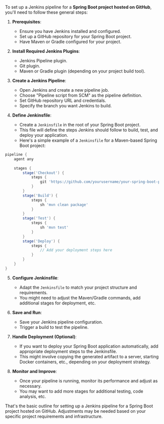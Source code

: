  To set up a Jenkins pipeline for a **Spring Boot project hosted on GitHub**, you'll need to follow these general steps:

1. **Prerequisites**:
   - Ensure you have Jenkins installed and configured.
   - Set up a GitHub repository for your Spring Boot project.
   - Have Maven or Gradle configured for your project.

2. **Install Required Jenkins Plugins**:
   - Jenkins Pipeline plugin.
   - Git plugin.
   - Maven or Gradle plugin (depending on your project build tool).

3. **Create a Jenkins Pipeline**:
   - Open Jenkins and create a new pipeline job.
   - Choose "Pipeline script from SCM" as the pipeline definition.
   - Set GitHub repository URL and credentials.
   - Specify the branch you want Jenkins to build.

4. **Define Jenkinsfile**:
   - Create a `Jenkinsfile` in the root of your Spring Boot project.
   - This file will define the steps Jenkins should follow to build, test, and deploy your application.
   - Here's a simple example of a `Jenkinsfile` for a Maven-based Spring Boot project:

```groovy
pipeline {
    agent any
    
    stages {
        stage('Checkout') {
            steps {
                git 'https://github.com/yourusername/your-spring-boot-project.git'
            }
        }
        stage('Build') {
            steps {
                sh 'mvn clean package'
            }
        }
        stage('Test') {
            steps {
                sh 'mvn test'
            }
        }
        stage('Deploy') {
            steps {
                // Add your deployment steps here
            }
        }
    }
}
```

5. **Configure Jenkinsfile**:
   - Adapt the `Jenkinsfile` to match your project structure and requirements.
   - You might need to adjust the Maven/Gradle commands, add additional stages for deployment, etc.

6. **Save and Run**:
   - Save your Jenkins pipeline configuration.
   - Trigger a build to test the pipeline.

7. **Handle Deployment (Optional)**:
   - If you want to deploy your Spring Boot application automatically, add appropriate deployment steps to the Jenkinsfile.
   - This might involve copying the generated artifact to a server, starting Docker containers, etc., depending on your deployment strategy.

8. **Monitor and Improve**:
   - Once your pipeline is running, monitor its performance and adjust as necessary.
   - You may want to add more stages for additional testing, code analysis, etc.

That's the basic outline for setting up a Jenkins pipeline for a Spring Boot project hosted on GitHub. Adjustments may be needed based on your specific project requirements and infrastructure.
